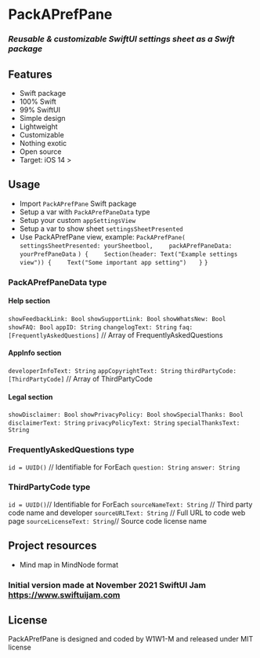 # **PackAPrefPane**

### *Reusable & customizable SwiftUI settings sheet as a Swift package*

## Features
* Swift package
* 100% Swift
* 99% SwiftUI
* Simple design
* Lightweight
* Customizable
* Nothing exotic
* Open source
* Target: iOS 14 >

## Usage
* Import `PackAPrefPane` Swift package
* Setup a var with `PackAPrefPaneData` type
* Setup your custom `appSettingsView`
* Setup a var to show sheet `settingsSheetPresented`
* Use PackAPrefPane view, example:
`PackAPrefPane(`
`    settingsSheetPresented: yourSheetbool,`
`    packAPrefPaneData:  yourPrefPaneData`
`) {`
`    Section(header: Text("Example settings view")) {`
`    Text("Some important app setting")`
`   }`
`}`

### PackAPrefPaneData type
#### Help section
`showFeedbackLink: Bool`
`showSupportLink: Bool`
`showWhatsNew: Bool`
`showFAQ: Bool`
`appID: String`
`changelogText: String`
`faq: [FrequentlyAskedQuestions]` // Array of FrequentlyAskedQuestions
#### AppInfo section
`developerInfoText: String`
`appCopyrightText: String`
`thirdPartyCode: [ThirdPartyCode]` // Array of ThirdPartyCode
#### Legal section
`showDisclaimer: Bool`
`showPrivacyPolicy: Bool`
`showSpecialThanks: Bool`
`disclaimerText: String`
`privacyPolicyText: String`
`specialThanksText: String`

### FrequentlyAskedQuestions type
`id = UUID()` // Identifiable for ForEach
`question: String`
`answer: String`

### ThirdPartyCode type
`id = UUID()`// Identifiable for ForEach
`sourceNameText: String` // Third party code name and developer
`sourceURLText: String` // Full URL to code web page
`sourceLicenseText: String`// Source code license name

## Project resources
* Mind map in MindNode format

### Initial version made at November 2021 SwiftUI Jam https://www.swiftuijam.com

## License
PackAPrefPane is designed and coded by W1W1-M and released under MIT license
